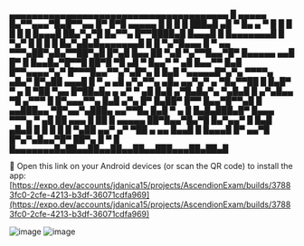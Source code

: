   ▄▄▄▄▄▄▄▄▄▄▄▄▄▄▄▄▄▄▄▄▄▄▄▄▄▄▄▄▄▄▄▄▄▄▄▄▄▄▄
  █ ▄▄▄▄▄ █▄▀▀▄▄▄▀█▄█▀▀▄▄ █▀  █▀█ ▄▄▄▄▄ █
  █ █   █ ███▄█  ▄█ ▀ █▄ ▄ ▀  █ █ █   █ █
  █ █▄▄▄█ ██▄▀▄▀█ █▄▀▀▄ █▀▀████▄█ █▄▄▄█ █
  █▄▄▄▄▄▄▄█ █ ▀▄▀ █ █ █ █ █▄▀▄█▄█▄▄▄▄▄▄▄█
  █  █  ▀▄▀█▄▄▄ █ ▀ ▄▄  ▀▀▀▄██▀▄█▄▀▀██▀▄█
  █▀▄█ █▄▄  ██ ▀▄█  ▀▄▀▀█▄▄▀█▀ █▄▄▄▄▄ ▄▄█
  █▀ █ █▄▄█▄▀█▀▀█  ██▀█ ▀█ ▄█ ▀ █▄▄▀ ▀ ▄█
  █▄▄▀▀ █▄█ █▀▀▄▄▄▄▀▄▀  █▀▀▀█▄▄▀▀▄▀▄█▀▄ █
  █▄█ ▀▄▄▄▄▄█▀▄▀▄   ▀▀▀▀▄ ▄█▄▀ █▀▄██ ▄▄▄█
  █ ▀ ▄  ▄█ ▄▀▄▀▀▄ ▄█▄ ▄▄▀▄▀  ▄ ▀█▄▀▀██ █
  █▄█▀ ▀ ▄ █   ▀██ ▀▄▄ █▀██▄█▄ ▄ ▄▀  ▀ ▄█
  █▄█ ▄▀█▄█▄▀▄ ▀▄█▄█  █ ▄▀▄█▄▄ ▀█  ▄▀▀▀ █
  █▀▄▄▄▀▀▄ █▄█ ▄▀▄ █▀ █▄██▀ █▀▀ █▄▄▀█▀▀▄█
  █ ▄▄███▄▄ ▀█▀▄▄▀▄███▄ ▄▄▀▀█▄ █▄█ ▀  ▄ █
  █▄█▄███▄█▀ █▄▄▄ ▀▀▀▄  ▀ ▄█ ██ ▄▄▄ █  ██
  █ ▄▄▄▄▄ ██▀█▄▄▀█▄▀█  █▄▀▄▄▀ █ █▄█  ▄█▄█
  █ █   █ █ █ ▀▄██ ▄▄▀ ▄▀ ▀██  ▄  ▄▄ █▄▄█
  █ █▄▄▄█ █▀ ▄▄▀█  █▀▄▀▄█▄▄▀█▀ ██▀▄ █ ▀ █
  █▄▄▄▄▄▄▄█▄██▄▄██▄▄██▄▄██▄▄███▄▄▄██▄██▄█


🤖 Open this link on your Android devices (or scan the QR code) to install the app:   
[https://expo.dev/accounts/jdanica15/projects/AscendionExam/builds/37883fc0-2cfe-4213-b3df-36071cdfa969](https://expo.dev/accounts/jdanica15/projects/AscendionExam/builds/37883fc0-2cfe-4213-b3df-36071cdfa969)

![image](https://github.com/user-attachments/assets/dada7f5a-3d59-4ac4-9a36-8399fd85dd59)    ![image](https://github.com/user-attachments/assets/a53e31b7-5e92-4f3c-a0c6-79745caf40e3)


